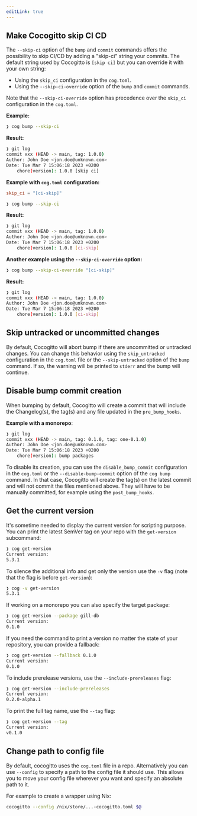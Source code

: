 ```yaml
---
editLink: true
---
```


## Make Cocogitto skip CI CD

The `--skip-ci` option of the `bump` and `commit` commands offers the possibility to skip CI/CD by adding a "skip-ci" string your commits. The default string used by Cocogitto is `[skip ci]` but you can override it with your own string:

- Using the `skip_ci` configuration in the `cog.toml`.
- Using the `--skip-ci-override` option of the `bump` and `commit` commands.

Note that the `--skip-ci-override` option has precedence over the `skip_ci` configuration in the `cog.toml`.

**Example:**

```bash
❯ cog bump --skip-ci
```

**Result:**

```bash
❯ git log
commit xxx (HEAD -> main, tag: 1.0.0)
Author: John Doe <jon.doe@unknown.com>
Date: Tue Mar 7 15:06:18 2023 +0200
    chore(version): 1.0.0 [skip ci]
```

**Example with `cog.toml` configuration:**

```toml
skip_ci = "[ci-skip]"
```

```bash
❯ cog bump --skip-ci
```

**Result:**

```bash
❯ git log
commit xxx (HEAD -> main, tag: 1.0.0)
Author: John Doe <jon.doe@unknown.com>
Date: Tue Mar 7 15:06:18 2023 +0200
    chore(version): 1.0.0 [ci-skip]
```

**Another example using the `--skip-ci-override` option:**

```bash
❯ cog bump --skip-ci-override "[ci-skip]"
```

**Result:**

```bash
❯ git log
commit xxx (HEAD -> main, tag: 1.0.0)
Author: John Doe <jon.doe@unknown.com>
Date: Tue Mar 7 15:06:18 2023 +0200
    chore(version): 1.0.0 [ci-skip]
```

## Skip untracked or uncommitted changes

By default, Cocogitto will abort bump if there are uncommitted or untracked changes. You can change this behavior using
the `skip_untracked` configuration in the `cog.toml` file or the `--skip-untracked` option of the `bump` command. If so,
the warning will be printed to `stderr` and the bump will continue.

## Disable bump commit creation

When bumping by default, Cocogitto will create a commit that will include the Changelog(s), the tag(s) and any file
updated in the `pre_bump_hooks`.

**Example with a monorepo**:

```bash
❯ git log
commit xxx (HEAD -> main, tag: 0.1.0, tag: one-0.1.0)
Author: John Doe <jon.doe@unknown.com>
Date: Tue Mar 7 15:06:18 2023 +0200
    chore(version): bump packages
```

To disable its creation, you can use the `disable_bump_commit` configuration in the `cog.toml` or
the `--disable-bump-commit` option of the `cog bump` command. In that case, Cocogitto will create the tag(s) on the
latest commit and will not commit the files mentioned above. They will have to be manually committed, for example using
the `post_bump_hooks`.

## Get the current version

It's sometime needed to display the current version for scripting purpose.
You can print the latest SemVer tag on your repo with the `get-version` subcommand:

```bash
❯ cog get-version
Current version:
5.3.1
```

To silence the additional info and get only the version use the `-v` flag (note that the flag is before `get-version`):

```bash
❯ cog -v get-version
5.3.1
```

If working on a monorepo you can also specify the target package:

```bash
❯ cog get-version --package gill-db
Current version:
0.1.0
```

If you need the command to print a version no matter the state of your repository, you can provide a fallback:

```bash
❯ cog get-version --fallback 0.1.0
Current version:
0.1.0
```

To include prerelease versions, use the `--include-prereleases` flag:

```bash
❯ cog get-version --include-prereleases
Current version:
0.2.0-alpha.1
```

To print the full tag name, use the `--tag` flag:

```bash
❯ cog get-version --tag
Current version:
v0.1.0
```

## Change path to config file

By default, cocogitto uses the `cog.toml` file in a repo. Alternatively you can use `--config` to specify a path to the
config file it should use.
This allows you to move your config file wherever you want and specify an absolute path to it.

For example to create a wrapper using Nix:

```sh
cocogitto --config /nix/store/...-cocogitto.toml $@
```

